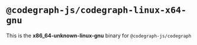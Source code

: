 # `@codegraph-js/codegraph-linux-x64-gnu`

This is the **x86_64-unknown-linux-gnu** binary for `@codegraph-js/codegraph`
